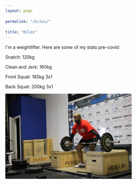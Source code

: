 ```yaml
---
layout: page

permalink: "/kilos/"

title: "Kilos"
---
```


I'm a weightlifter. Here are some of my stats pre-covid:

Snatch: 120kg

Clean and Jerk: 160kg

Front Squat: 185kg 3x1

Back Squat: 200kg 3x1

<img src="/assets/kilos.jpg" width="400" height="268">
